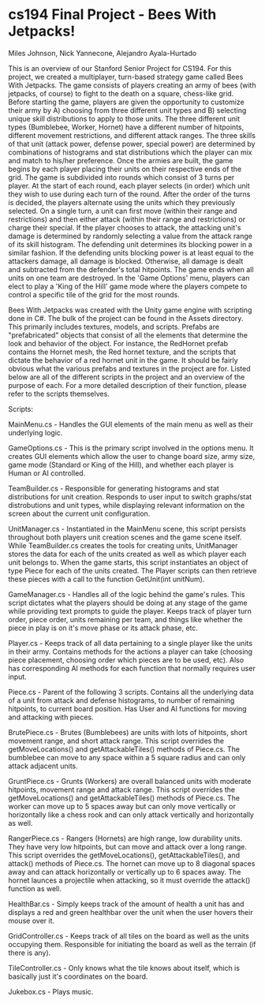 cs194 Final Project - Bees With Jetpacks!
==========================================
Miles Johnson, Nick Yannecone, Alejandro Ayala-Hurtado




This is an overview of our Stanford Senior Project for CS194. For this project, we created a multiplayer, turn-based strategy game called Bees With Jetpacks. The game consists of players creating an army of bees (with jetpacks, of course) to fight to the death on a square, chess-like grid. Before starting the game, players are given the opportunity to customize their army by A) choosing from three different unit types and B) selecting unique skill distributions to apply to those units. The three different unit types (Bumblebee, Worker, Hornet) have a different number of hitpoints, different movement restrictions, and different attack ranges. The three skills of that unit (attack power, defense power, special power) are determined by combinations of histograms and stat distributions which the player can mix and match to his/her preference. Once the armies are built, the game begins by each player placing their units on their respective ends of the grid. The game is subdivided into rounds which consist of 3 turns per player. At the start of each round, each player selects (in order) which unit they wish to use during each turn of the round. After the order of the turns is decided, the players alternate using the units which they previously selected. On a single turn, a unit can first move (within their range and restrictions) and then either attack (within their range and restrictions) or charge their special. If the player chooses to attack, the attacking unit's damage is determined by randomly selecting a value from the attack range of its skill histogram. The defending unit determines its blocking power in a similar fashion. If the defending units blocking power is at least equal to the attackers damage, all damage is blocked. Otherwise, all damage is dealt and subtracted from the defender's total hitpoints. The game ends when all units on one team are destroyed. In the 'Game Options' menu, players can elect to play a 'King of the Hill' game mode where the players compete to control a specific tile of the grid for the most rounds. 

Bees With Jetpacks was created with the Unity game engine with scripting done in C#. The bulk of the project can be found in the Assets directory. This primarily includes textures, models, and scripts. Prefabs are "prefabricated" objects that consist of all the elements that determine the look and behavior of the object. For instance, the RedHornet prefab contains the Hornet mesh, the Red hornet texture, and the scripts that dictate the behavior of a red hornet unit in the game. It should be fairly obvious what the various prefabs and textures in the project are for. Listed below are all of the different scripts in the project and an overview of the purpose of each. For a more detailed description of their function, please refer to the scripts themselves.

Scripts:

MainMenu.cs - Handles the GUI elements of the main menu as well as their underlying logic.

GameOptions.cs - This is the primary script involved in the options menu. It creates GUI elements which allow the user to change board size, army size, game mode (Standard or King of the Hill), and whether each player is Human or AI controlled.

TeamBuilder.cs - Responsible for generating histograms and stat distributions for unit creation. Responds to user input to switch graphs/stat distrobutions and unit types, while displaying relevant information on the screen about the current unit configuration.

UnitManager.cs - Instantiated in the MainMenu scene, this script persists throughout both players unit creation scenes and the game scene itself. While TeamBuilder.cs creates the tools for creating units, UnitManager stores the data for each of the units created as well as which player each unit belongs to. When the game starts, this script instantiates an object of type Piece for each of the units created. The Player scripts can then retrieve these pieces with a call to the function GetUnit(int unitNum).

GameManager.cs - Handles all of the logic behind the game's rules. This script dictates what the players should be doing at any stage of the game while providing text prompts to guide the player. Keeps track of player turn order, piece order, units remaining per team, and things like whether the piece in play is on it's move phase or its attack phase, etc. 

Player.cs - Keeps track of all data pertaining to a single player like the units in their army. Contains methods for the actions a player can take (choosing piece placement, choosing order which pieces are to be used, etc). Also has corresponding AI methods for each function that normally requires user input.

Piece.cs - Parent of the following 3 scripts. Contains all the underlying data of a unit from attack and defense histograms, to number of remaining hitpoints, to current board position. Has User and AI functions for moving and attacking with pieces.

BrutePiece.cs - Brutes (Bumblebees) are units with lots of hitpoints, short movement range, and short attack range. This script overrides the getMoveLocations() and getAttackableTiles() methods of Piece.cs. The bumblebee can move to any space within a 5 square radius and can only attack adjacent units.

GruntPiece.cs - Grunts (Workers) are overall balanced units with moderate hitpoints, movement range and attack range. This script overrides the getMoveLocations() and getAttackableTiles() methods of Piece.cs. The worker can move up to 5 spaces away but can only move vertically or horizontally like a chess rook and can only attack vertically and horizontally as well. 

RangerPiece.cs - Rangers (Hornets) are high range, low durability units. They have very low hitpoints, but can move and attack over a long range. This script overrides the getMoveLocations(), getAttackableTiles(), and attack() methods of Piece.cs. The hornet can move up to 8 diagonal spaces away and can attack horizontally or vertically up to 6 spaces away. The hornet launces a projectile when attacking, so it must override the attack() function as well. 

HealthBar.cs - Simply keeps track of the amount of health a unit has and displays a red and green healthbar over the unit when the user hovers their mouse over it. 

GridController.cs - Keeps track of all tiles on the board as well as the units occupying them. Responsible for initiating the board as well as the terrain (if there is any).

TileController.cs - Only knows what the tile knows about itself, which is basically just it's coordinates on the board.

Jukebox.cs - Plays music.



